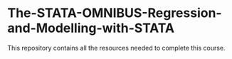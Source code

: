 


# The-STATA-OMNIBUS-Regression-and-Modelling-with-STATA
This repository contains all the resources needed to complete this course.
